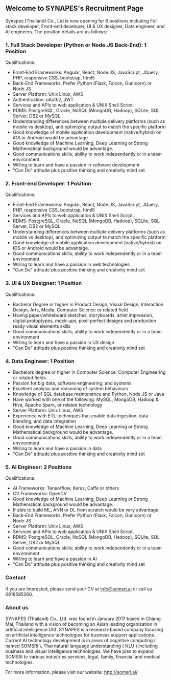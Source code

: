 ## Welcome to SYNAPES's Recruitment Page

Synapes (Thailand) Co., Ltd is now opening for 6 positions including Full stack developer, Front-end developer, UI & UX designer, Data engineer, and AI engineers. The position details are as follows:


### 1. Full Stack Developer (Python or Node.JS Back-End):  1 Position
Qualifications:
- Front-End Frameworks: Angular, React, Node.JS, JavaScript, JQuery, PHP, responsive CSS, bootstrap, html5
- Back-End Frameworks: Prefer Python (Flask, Falcon, Gunicorn) or Node.JS
- Server Platform: Unix Linux, AWS
- Authentication: oAuth2, JWT
- Services and APIs to web application & UNIX Shell Script.
- RDMS: PostgreSQL, Oracle, NoSQL (MongoDB, Hadoop), SQLite, SQL Server, DB2 or MySQL
- Understanding differences between multiple delivery platforms (such as mobile vs desktop), and optimizing output to match the specific platform
- Good knowledge of mobile application development (native/hybrid) on iOS or Android would be advantage 
- Good knowledge of Machine Learning, Deep Learning or Strong Mathematical background would be advantage.
- Good communications skills; ability to work independently or in a team environment
- Willing to learn and have a passion in software development
- "Can Do" attitude plus positive thinking and creativity mind set

### 2. Front-end Developer: 1 Position
Qualifications:
- Front-End Frameworks: Angular, React, Node.JS, JavaScript, JQuery, PHP, responsive CSS, bootstrap, html5
- Services and APIs to web application & UNIX Shell Script.
- RDMS: PostgreSQL, Oracle, NoSQL (MongoDB, Hadoop), SQLite, SQL Server, DB2 or MySQL
- Understanding differences between multiple delivery platforms (such as mobile vs desktop), and optimizing output to match the specific platform
- Good knowledge of mobile application development (native/hybrid) on iOS or Android would be advantage.
- Good communications skills; ability to work independently or in a team environment
- Willing to learn and have a passion in web technologies
- "Can Do" attitude plus positive thinking and creativity mind set

### 3. UI & UX Designer: 1 Position
Qualifications:
- Bachelor Degree or higher in Product Design, Visual Design, Interaction Design, Arts, Media, Computer Science or related field
- Having paper/whiteboard sketches, storyboards, artist impression, digital protoptypes, mock-ups, pixel perfect designs and production ready visual elements skills
- Good communications skills; ability to work independently or in a team environment
- Willing to learn and have a passion in UX design
- "Can Do" attitude plus positive thinking and creativity mind set

### 4. Data Engineer: 1 Position
- Bachelors degree or higher in Computer Science, Computer Engineering or related fields
- Passion for big data, software engineering, and systems
- Excellent analysis and reasoning of system behaviours
- Knowledge of SQL database maintenance and Python, Node.JS or Java
- Have worked with one of the following: MySQL, MongoDB, Hadoop & Hive, Apache Spark, or related technology
- Server Platform: Unix Linux, AWS
- Experience with ETL techniques that enable data ingestion, data blending, and data integration
- Good knowledge of Machine Learning, Deep Learning or Strong Mathematical background would be advantage.
- Good communications skills; ability to work independently or in a team environment
- Willing to learn and have a passion in data
- "Can Do" attitude plus positive thinking and creativity mind set

### 5. AI Engineer: 2 Positions
Qualifications:
- AI Frameworks: Tensorflow, Keras, Caffe or others
- CV Frameworks: OpenCV
- Good knowledge of Machine Learning, Deep Learning or Strong Mathematical background would be advantage.
- If able to build ML, ANN or DL from scratch would be very advantage
- Back-End Frameworks: Prefer Python (Flask, Falcon, Gunicorn) or Node.JS
- Server Platform: Unix Linux, AWS
- Services and APIs to web application & UNIX Shell Script.
- RDMS: PostgreSQL, Oracle, NoSQL (MongoDB, Hadoop), SQLite, SQL Server, DB2 or MySQL
- Good communications skills; ability to work independently or in a team environment
- Willing to learn and have a passion in AI
- "Can Do" attitude plus positive thinking and creativity mind set


### Contact

If you are interested, please send your CV at info@somsri.ai or call us 0918585260.


### About us

SYNAPES (Thailand) Co., Ltd. was found in January 2017 based in Chiang Mai, Thailand with a vision of becoming an Asian leading organization in artificial intelligence (AI). SYNAPES is a research-based company focusing on artificial intelligence technologies for business support applications. Current AI technology development is in areas of cognitive computing ( named SOMSRi ), Thai natural language understanding ( NLU ) including business and visual intelligence technologies. We have plan to expand SOMSRi to various industries services, legal, family, financial and medical technologies.

For more information, please visit our website: http://somsri.ai/
